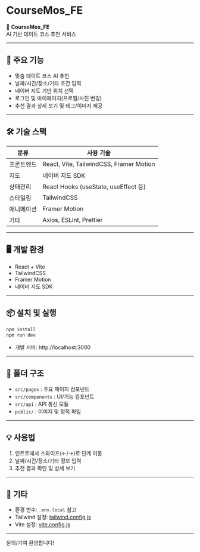 # CourseMos_FE

🌌 **CourseMos_FE**  
AI 기반 데이트 코스 추천 서비스

---

## 🚀 주요 기능

- 맞춤 데이트 코스 AI 추천
- 날짜/시간/장소/기타 조건 입력
- 네이버 지도 기반 위치 선택
- 로그인 및 마이페이지(프로필/사진 변경)
- 추천 결과 상세 보기 및 태그/이미지 제공

---

## 🛠️ 기술 스택

| 분류         | 사용 기술                                      |
| ------------ | ---------------------------------------------- |
| 프론트엔드   | React, Vite, TailwindCSS, Framer Motion        |
| 지도         | 네이버 지도 SDK                                |
| 상태관리     | React Hooks (useState, useEffect 등)           |
| 스타일링     | TailwindCSS                                    |
| 애니메이션   | Framer Motion                                  |
| 기타         | Axios, ESLint, Prettier                        |

---

## 🖥️ 개발 환경

- React + Vite
- TailwindCSS
- Framer Motion
- 네이버 지도 SDK

---

## 📦 설치 및 실행

```sh
npm install
npm run dev
```

- 개발 서버: http://localhost:3000

---

## 📁 폴더 구조

- `src/pages` : 주요 페이지 컴포넌트
- `src/components` : UI/기능 컴포넌트
- `src/api` : API 통신 모듈
- `public/` : 이미지 및 정적 파일

---

## 💡 사용법

1. 인트로에서 스와이프(←/→)로 단계 이동
2. 날짜/시간/장소/기타 정보 입력
3. 추천 결과 확인 및 상세 보기

---

## 📝 기타

- 환경 변수: `.env.local` 참고
- Tailwind 설정: [tailwind.config.js](c:/Users/iammj/Desktop/Projects/coursemos_fe_m/tailwind.config.js)
- Vite 설정: [vite.config.js](c:/Users/iammj/Desktop/Projects/coursemos_fe_m/vite.config.js)

---

문의/기여 환영합니다!